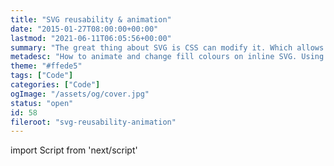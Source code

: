 ```yaml
---
title: "SVG reusability & animation"
date: "2015-01-27T08:00:00+00:00"
lastmod: "2021-06-11T06:05:56+00:00"
summary: "The great thing about SVG is CSS can modify it. Which allows you to modify the way paths look quite drastically. This is really handy for saving on page weight because you don’t have to load multiple images and it looks like it was meant to happen."
metadesc: "How to animate and change fill colours on inline SVG. Using currentcolor and groups we can animate and manipulate SVG unlike any other image type."
theme: "#ffede5"
tags: ["Code"]
categories: ["Code"]
ogImage: "/assets/og/cover.jpg"
status: "open"
id: 58
fileroot: "svg-reusability-animation"
---
```


import Script from 'next/script'

<Script async src="https://assets.codepen.io/assets/embed/ei.js" strategy="lazyOnload" />

If you haven’t read the previous posts, I have spent the best part of my free time building a portfolio, where I focused on performance. These posts covered [asynchronous and critical path CSS](http://iamsteve.me/blog/entry/critical-asynchronous-css), [Javascript](http://iamsteve.me/blog/entry/javascript-without-jquery) and [images with srcset & picture](http://iamsteve.me/blog/entry/images-with-srcset-picture).

The great thing about SVG is CSS can modify it. Which allows you to modify the way paths look quite drastically. This is really handy for saving on page weight because you don’t have to load multiple images and it looks like the changes were meant to happen, as it tends to look unnatural when you use a bunch of PNGs.

## Replacing icon fonts and png sprites with SVG
The main way I would do this is I created an SVG file to contain all of my paths (paths have been excluded for conciseness).

```markup
<svg style="display:none">
  <symbol id="icon-inspiration" viewBox="0 0 12 32">
    <path class="fill-grey" d="…"/>
    <path class="fill-orange" d="…"/>
    <path class="fill-blue" d="…"/>
  </symbol>
  …
</svg>
```

### `style="display:none"`
This basically makes sure you’re not left with a blank space in your document. An alternative to this could be using [the `.visuallyhidden` technique](http://a11yproject.com/posts/how-to-hide-content/).

### The `class` attribute
This allows us to apply a fill colour in our CSS to keep it a bit more manageable. More about styling shortly.

### The `id` attribute
This is so you have something to reference when using it in code.

### The `viewBox` attribute
This is to make sure it displays correctly. You don’t have use the `viewBox` in your HTML either, which is nice.

## `<use>` your SVG
Using your SVG sprite in HTML is simple, just add a new SVG element. Except inside this you use the `<use>` element to reference the `id` you gave to your symbols.

```markup
<svg class="icon">
  <use xlink:href="#icon-inspiration"></use>
</svg>
```

> Make sure you place your SVG sprite before the earliest `<use>` across your website. There’s a bug in Safari on iOS as of writing this post.

## Filling your SVG with CSS
However we can keep the fills in a more maintainable state by using the class names we applied earlier.

```css
.fill-grey {
  fill: grey; }
```

### Changing fill on hover
This highlights the limitations of the `<use>` tag. It’s great for reusability, but if you need to do more complex things like animation and multiple colour changes, it may not the best use of this tag.

For a simpler use case like one colour icons, taking the SVG we created earlier with a class on each path. Replace the class with `fill="currentcolor"`. This gets around not being able to change the fill in CSS. As a result our CSS must be on the SVG element itself rather than the path.

```css
.icon {
  color: grey; }

.icon:hover,
.icon:focus {
  color: red; }
```

> How do you handle this? I’d like to hear your tips [@irsteve](http://twitter.com/irsteve)

## Animating SVG
For the website, I created an illustration of a face chart. They start as a blank canvas for experimenting with looks as a makeup artist. It makes for a fitting way to introduce the website.

The aim was to transition from a blank face chart to a filled in face chart. This involved animating fills and strokes. Something that the `<use>` element would make difficult. So you embed the SVG into the page as you would export it.

### Changing the opacity and fill
One of the things I needed to fill in was the eyebrows. They start off as an outline and finish at a fill with no outline.

#### A concise version of the eyebrow paths
```css
<path id="brow_right" class="brow" fill="transparent" stroke="#4C4B5A" stroke-opacity=".2" d="…"/>
<path id="brow_left" class="brow" fill="transparent" stroke="#4C4B5A" stroke-opacity=".2" d="…"/>
```

#### The CSS required for animating
With the CSS we change the stroke to be transparent and fill in the eyebrows with a solid colour.

```css
    @keyframes brow {
        to {
            fill: #726A62;
            fill-opacity: 0.8;
            stroke: rgba(0, 0, 0, 0); } }

    .brow {
        animation: brow 2s 3s ease forwards; }
```

### The full animation
This was only a brief look into what I have done, it’s like any animation you would do, just there are specific SVG properties you can use. Have a dig through the CSS on CodePen to get a better idea.

<p data-height="480" data-theme-id="13022" data-slug-hash="GgNyBo" data-default-tab="result" data-user="stevemckinney" class='codepen'>See the Pen <a href='http://codepen.io/stevemckinney/pen/GgNyBo/'>GgNyBo</a> by Steve (<a href='http://codepen.io/stevemckinney'>@stevemckinney</a>) on <a href='http://codepen.io'>CodePen</a>.</p>

## SVG can be accessible too
If your SVG has more purpose other than decoration you will want to [make it accessible](http://www.sitepoint.com/tips-accessible-svg/). The article by Léonie Watson provides great insight to making them accessible.
